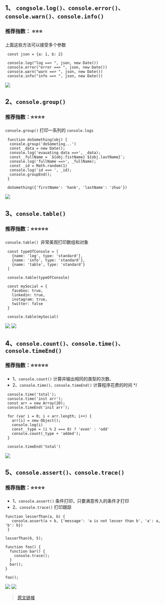 
## 1、 ```congsole.log()、console.error()、console.warn()、console.info()```
### 推荐指数： ⭐️⭐️⭐

上面这些方法可以接受多个参数

```
 const json = {a: 1, b: 2}

 console.log("log ==> ", json, new Date())
 console.error("error ==> ", json, new Date())
 console.warn("warn ==> ", json, new Date())
 console.info("info ==> ", json, new Date())

```

![]('https://github.com/hankzhuo/Blog/blob/master/Effciency/assets/images/console/1.png')

 ## 2、```console.group()```

### 推荐指数：⭐️⭐️⭐️⭐️
```console.group()``` 打印一系列的 ```console.logs ```

```
 function doSomething(obj) {
  console.group('doSometing...')
  const _data = new Date();
  console.log('evauating data ==>', _data);
  const _fullName = `${obj.fistName} ${obj.lastName}`;
  console.log('fullName ==>', _fullName);
  const _id = Math.random(1)
  console.log('id ==> ', _id);
  console.groupEnd();
 }

 doSomething({'firstName': 'hank', 'lastName': 'zhuo'})

```
![]('https://github.com/hankzhuo/Blog/blob/master/Effciency/assets/images/console/2.png')

## 3、```console.table()```
### 推荐指数：⭐️⭐️⭐️⭐️⭐️

```console.table() ```非常美观打印数组和对象 

```
 const typeOfConsole = [
   {name: 'log', type: 'standard'},
   {name: 'info', type: 'standard'},
   {name: 'table', type: 'standard'}
 ]

 console.table(typeOfConsole)

 const mySocial = {
   faceboo: true,
   linkedin: true,
   instagram: true,
   twitter: false
 }

 console.table(mySocial)
```
![]('https://github.com/hankzhuo/Blog/blob/master/Effciency/assets/images/console/3.png')
![]('https://github.com/hankzhuo/Blog/blob/master/Effciency/assets/images/console/4.png')

 ## 4、```console.count()、console.time()、console.timeEnd()```
 ### 推荐指数：⭐️⭐️⭐️⭐️⭐️
 - 1、```console.count()``` 计算并输出相同的类型的次数、
 - 2、```console.time()、console.timeEnd()``` 计算程序花费的时间 
 */

```
 console.time('total');
 console.time('init arr');
 const arr = new Array(20);
 console.timeEnd('init arr');

 for (var i = 0; i < arr.length; i++) {
   arr[i] = new Object();
   console.log(i)
   const _type = (i % 2 === 0) ? 'even' : 'odd'
   console.count(_type + 'added');
 }

 console.timeEnd('total')

```
![]('https://github.com/hankzhuo/Blog/blob/master/Effciency/assets/images/console/5.png')

## 5、```console.assert()、console.trace()```
### 推荐指数：⭐️⭐️⭐️⭐️

- 1、```console.assert()``` 条件打印，只要满意传入的条件才打印
- 2、```console.trace()``` 打印跟踪

```
function lesserThan(a, b) {
   console.assert(a < b, {'message': 'a is not lesser than b', 'a': a, 'b': b})
 }

lesserThan(6, 5);

function foo() {
  function bar() {
    console.trace();
  }
  bar();
}

foo();

```
![]('https://github.com/hankzhuo/Blog/blob/master/Effciency/assets/images/console/6.png')
![]('https://github.com/hankzhuo/Blog/blob/master/Effciency/assets/images/console/7.png')


> [原文链接](https://medium.freecodecamp.org/how-you-can-improve-your-workflow-using-the-javascript-console-bdd7823a9472)
